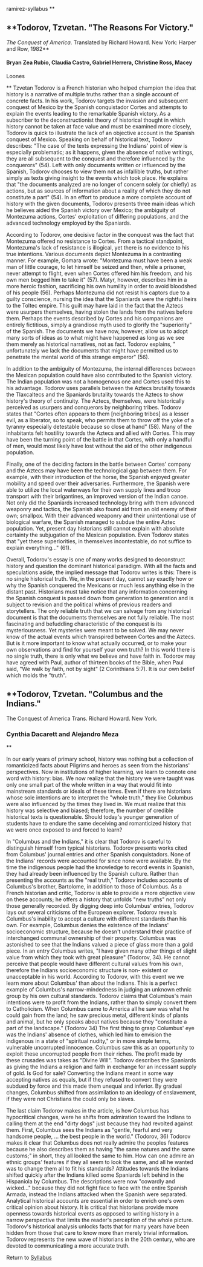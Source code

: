 ramirez-syllabus **

## **Todorov, Tzvetan. "The Reasons For Victory."

 _The Conquest of America_. Translated by Richard Howard. New York: Harper and
Row, 1982**

#### Bryan Zea Rubio, Claudia Castro, Gabriel Herrera, Christine Ross, Macey
Loones

** Tzvetan Todorov is a French historian who helped champion the idea that
history is a narrative of multiple truths rather than a single account of
concrete facts. In his work, Todorov targets the invasion and subsequent
conquest of Mexico by the Spanish conquistador Cortes and attempts to explain
the events leading to the remarkable Spanish victory. As a subscriber to the
deconstructionist theory of historical thought in which history cannot be
taken at face value and must be examined more closely, Todorov is quick to
illustrate the lack of an objective account in the Spanish conquest of Mexico.
Speaking on behalf of historical text, Todorov describes: "The case of the
texts expressing the Indians' point of view is especially problematic; as it
happens, given the absence of native writings, they are all subsequent to the
conquest and therefore influenced by the conquerors" (54). Left with only
documents written or influenced by the Spanish, Todorov chooses to view them
not as infallible truths, but rather simply as texts giving insight to the
events which took place. He explains that "the documents analyzed are no
longer of concern solely (or chiefly) as actions, but as sources of
information about a reality of which they do not constitute a part" (54). In
an effort to produce a more complete account of history with the given
documents, Todorov presents three main ideas which he believes aided the
Spanish victory over Mexico; the ambiguity of Montezuma actions, Cortes'
exploitation of differing populations, and the advanced technology employed by
the Spaniards.

According to Todorov, one decisive factor in the conquest was the fact that
Montezuma offered no resistance to Cortes. From a tactical standpoint,
Montezuma's lack of resistance is illogical, yet there is no evidence to his
true intentions. Various documents depict Montezuma in a contrasting manner.
For example, Gomara wrote: "Montezuma must have been a weak man of little
courage, to let himself be seized and then, while a prisoner, never attempt to
flight, even when Cortes offered him his freedom, and his own men begged him
to take it" (57). Matyr, however, describes him in a more heroic fashion,
sacrificing his own humility in order to avoid bloodshed of his people (56).
Perhaps Montezuma did not resist his captors due to a guilty conscience,
nursing the idea that the Spaniards were the rightful heirs to the Toltec
empire. This guilt may have laid in the fact that the Aztecs were usurpers
themselves, having stolen the lands from the natives before them. Perhaps the
events described by Cortes and his companions are entirely fictitious, simply
a grandiose myth used to glorify the "superiority" of the Spanish. The
documents we have now, however, allow us to adopt many sorts of ideas as to
what might have happened as long as we see them merely as historical
narratives, not as fact. Todorov explains, " unfortunately we lack the
documents that might have permitted us to penetrate the mental world of this
strange emperor" (56).

In addition to the ambiguity of Montezuma, the internal differences between
the Mexican population could have also contributed to the Spanish victory. The
Indian population was not a homogenous one and Cortes used this to his
advantage. Todorov uses parallels between the Aztecs brutality towards the
Tlaxcaltecs and the Spaniards brutality towards the Aztecs to show history's
theory of continuity. The Aztecs, themselves, were historically perceived as
usurpers and conquerors by neighboring tribes. Todorov states that "Cortes
often appears to them [neighboring tribes] as a lesser evil, as a liberator,
so to speak, who permits them to throw off the yoke of a tyranny especially
detestable because so close at hand" (58). Many of the inhabitants felt
hostility towards the Aztecs and allied with Cortes. This may have been the
turning point of the battle in that Cortes, with only a handful of men, would
most likely have lost without the aid of the other indigenous population.

Finally, one of the deciding factors in the battle between Cortes' company and
the Aztecs may have been the technological gap between them. For example, with
their introduction of the horse, the Spanish enjoyed greater mobility and
speed over their adversaries. Furthermore, the Spanish were able to utilize
the local waterways for their own supply lines and troop transport with their
brigantines, an improved version of the Indian canoe. Not only did the
Spaniards increased technology bring with them advanced weaponry and tactics,
the Spanish also found aid from an old enemy of their own; smallpox. With
their advanced weaponry and their unintentional use of biological warfare, the
Spanish managed to subdue the entire Aztec population. Yet, present day
historians still cannot explain with absolute certainty the subjugation of the
Mexican population. Even Todorov states that "yet these superiorities, in
themselves incontestable, do not suffice to explain everything..." (61).

Overall, Todorov's essay is one of many works designed to deconstruct history
and question the dominant historical paradigm. With all the facts and
speculations aside, the implied message that Todorov writes is this: There is
no single historical truth. We, in the present day, cannot say exactly how or
why the Spanish conquered the Mexicans or much less anything else in the
distant past. Historians must take notice that any information concerning the
Spanish conquest is passed down from generation to generation and is subject
to revision and the political whims of previous readers and storytellers. The
only reliable truth that we can salvage from any historical document is that
the documents themselves are not fully reliable. The most fascinating and
befuddling characteristic of the conquest is its mysteriousness. Yet mysteries
were meant to be solved. We may never know of the actual events which
transpired between Cortes and the Aztecs. But is it more important to know
what actually occurred, or to make your own observations and find for yourself
your own truth? In this world there is no single truth, there is only what we
believe and have faith in. Todorov may have agreed with Paul, author of
thirteen books of the Bible, when Paul said, "We walk by faith, not by sight"
(2 Corinthians 5:7). It is our own belief which molds the "truth".

## **Todorov, Tzvetan. "Columbus and the Indians."

The Conquest of America Trans. Richard Howard. New York.

### Cynthia Dacarett and Alejandro Meza

**

In our early years of primary school, history was nothing but a collection of
romanticized facts about Pilgrims and heroes as seen from the historians'
perspectives. Now in institutions of higher learning, we learn to connote one
word with history: bias. We now realize that the history we were taught was
only one small part of the whole written in a way that would fit into
mainstream standards or ideals of these times. Even if there are historians
whose sole intentions are to interpret the "whole truth," they like Columbus
were also influenced by the times they lived in. We must realize that this
history was selective and biased; therefore, the number of credible historical
texts is questionable. Should today's younger generation of students have to
endure the same deceiving and romanticized history that we were once exposed
to and forced to learn?

In "Columbus and the Indians," it is clear that Todorov is careful to
distinguish himself from typical historians. Todorov presents works cited from
Columbus' journal entries and other Spanish conquistadors. None of the
Indians' records were accounted for since none were available. By the time the
indigenous people had the knowledge to record events in Spanish, they had
already been influenced by the Spanish culture. Rather than presenting the
accounts as the "real truth," Todorov includes accounts of Columbus's brother,
Bartolome, in addition to those of Columbus. As a French historian and critic,
Todorov is able to provide a more objective view on these accounts; he offers
a history that unfolds "new truths" not only those generally recorded. By
digging deep into Columbus' entries, Todorov lays out several criticisms of
the European explorer. Todorov reveals Columbus's inability to accept a
culture with different standards than his own. For example, Columbus denies
the existence of the Indians' socioeconomic structure, because he doesn't
understand their practice of interchanged communal ownership of their
property. Columbus was astonished to see that the Indians valued a piece of
glass more than a gold piece. In an entry Columbus writes, "I have given many
other things of slight value from which they took with great pleasure"
(Todorov, 34). He cannot perceive that people would have different cultural
values from his own, therefore the Indians socioeconomic structure is non-
existent or unacceptable in his world. According to Todorov, with this event
we we learn more about Columbus' than about the Indians. This is a perfect
example of Columbus's narrow-mindedness in judging an unknown ethnic group by
his own cultural standards. Todorov claims that Columbus's main intentions
were to profit from the Indians, rather than to simply convert them to
Catholicism. When Columbus came to America all he saw was what he could gain
from the land; he saw precious metal, different kinds of plants and animal,
but he only speaks about natives because they "constitute a part of the
landscape." (Todorov 34) The first thing to grasp Columbus' eye was the
Indians' absence of clothes, which led him to envision the indigenous in a
state of "spiritual nudity," or in more simple terms, vulnerable uncorrupted
innocence. Columbus saw this as an opportunity to exploit these uncorrupted
people from their riches. The profit made by these crusades was takes as
"Divine Will". Todorov describes the Spaniards as giving the Indians a
religion and faith in exchange for an incessant supply of gold. Is God for
sale? Converting the Indians meant in some way accepting natives as equals,
but if they refused to convert they were subdued by force and this made them
unequal and inferior. By gradual changes, Columbus shifted from assimilation
to an ideology of enslavement, if they were not Christians the could only be
slaves.

The last claim Todorov makes in the article, is how Columbus has hypocritical
changes, were he shifts from admiration toward the Indians to calling them at
the end "dirty dogs" just because they had revolted against them. First,
Columbus sees the Indians as "gentle, fearful and very handsome people, ...
the best people in the world." (Todorov, 36) Todorov makes it clear that
Columbus does not really admire the peoples features because he also describes
them as having "the same natures and the same customs;" in short, they all
looked the same to him. How can one admire an ethnic groups' features if they
all seem to look the same, and all he wanted was to change them all to fit his
standards? Attitudes towards the Indians shifted quickly after the Indians
killed some Spaniards left behind in the Hispaniola by Columbus. The
descriptions were now "cowardly and wicked..." because they did not fight face
to face with the entire Spanish Armada, instead the Indians attacked when the
Spanish were separated. Analytical historical accounts are essential in order
to enrich one's own critical opinion about history. It is critical that
historians provide more openness towards historical events as opposed to
writing history in a narrow perspective that limits the reader's perception of
the whole picture. Todorov's historical analysis unlocks facts that for many
years have been hidden from those that care to know more than merely trivial
information. Todorov represents the new wave of historians in the 20th
century, who are devoted to communicating a more accurate truth.

Return to [Syllabus](../infra/syllabus.html)

